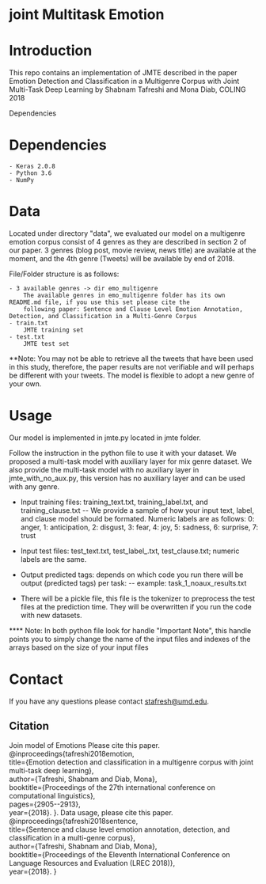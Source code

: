 # joint Multitask Emotion

# Introduction

This repo contains an implementation of JMTE described in the paper Emotion Detection and Classification in a 
Multigenre Corpus with Joint Multi-Task Deep Learning by Shabnam Tafreshi and Mona Diab, COLING 2018

Dependencies

# Dependencies

	- Keras 2.0.8
	- Python 3.6
	- NumPy
	
				
# Data

Located under directory "data", we evaluated our model on a multigenre emotion corpus consist of 4 genres as they are described in 
section 2 of our paper. 3 genres (blog post, movie review, news title) are available at the moment, and the 4th genre (Tweets) will 
be available by end of 2018. 

File/Folder structure is as follows: 

	- 3 available genres -> dir emo_multigenre
		The available genres in emo_multigenre folder has its own README.md file, if you use this set please cite the 
		following paper: Sentence and Clause Level Emotion Annotation, Detection, and Classification in a Multi-Genre Corpus
	- train.txt
		JMTE training set
	- test.txt
		JMTE test set
		
**Note: You may not be able to retrieve all the tweets that have been used in this study, therefore, the paper results are not verifiable and will perhaps be different with your tweets. The model is flexible to adopt a new genre of your own.

# Usage

Our model is implemented in jmte.py located in jmte folder.

Follow the instruction in the python file to use it with your dataset. We proposed a multi-task model with auxiliary layer for mix genre dataset.
We also provide the multi-task model with no auxiliary layer in jmte_with_no_aux.py, this version has no auxiliary layer and can be used with any genre.

- Input training files: training_text.txt, training_label.txt, and training_clause.txt
-- We provide a sample of how your input text, label, and clause model should be formated. Numeric labels are as follows: 
     0: anger, 
	 1: anticipation, 
     2: disgust, 
     3: fear, 
     4: joy, 
     5: sadness, 
     6: surprise, 
     7: trust
     
- Input test files: test_text.txt, test_label_.txt, test_clause.txt; numeric labels are the same.

- Output predicted tags: depends on which code you run there will be output (predicted tags) per task:
-- example: task_1_noaux_results.txt

- There will be a pickle file, this file is the tokenizer to preprocess the test files at the prediction time. They will be overwritten if you run the code with new datasets.

**** Note: In both python file look for handle "Important Note", this handle points you to simply change the name of the input files and indexes of the arrays based on the size of your input files
	
# Contact
If you have any questions please contact stafresh@umd.edu. 
## Citation
Join model of Emotions Please cite this paper. 
@inproceedings{tafreshi2018emotion,  
  title={Emotion detection and classification in a multigenre corpus with joint multi-task deep learning},  
  author={Tafreshi, Shabnam and Diab, Mona},  
  booktitle={Proceedings of the 27th international conference on computational linguistics},  
  pages={2905--2913},  
  year={2018}. 
}. 
Data usage, please cite this paper. 
@inproceedings{tafreshi2018sentence,  
  title={Sentence and clause level emotion annotation, detection, and classification in a multi-genre corpus},  
  author={Tafreshi, Shabnam and Diab, Mona},  
  booktitle={Proceedings of the Eleventh International Conference on Language Resources and Evaluation (LREC 2018)},  
  year={2018}. 
}  
